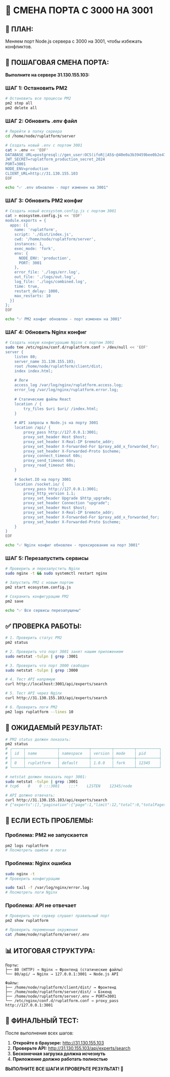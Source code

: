 # 🔄 СМЕНА ПОРТА С 3000 НА 3001

## 🎯 ПЛАН:
Меняем порт Node.js сервера с 3000 на 3001, чтобы избежать конфликтов.

## 🔧 ПОШАГОВАЯ СМЕНА ПОРТА:

**Выполните на сервере 31.130.155.103:**

### ШАГ 1: Остановить PM2
```bash
# Остановить все процессы PM2
pm2 stop all
pm2 delete all
```

### ШАГ 2: Обновить .env файл
```bash
# Перейти в папку сервера
cd /home/node/ruplatform/server

# Создать новый .env с портом 3001
cat > .env << 'EOF'
DATABASE_URL=postgresql://gen_user:OCS(ifoR||A5$~@40e0a3b39459bee0b2e47359.twc1.net:5432/default_db
JWT_SECRET=ruplatform_production_secret_2024
PORT=3001
NODE_ENV=production
CLIENT_URL=http://31.130.155.103
EOF

echo "✅ .env обновлен - порт изменен на 3001"
```

### ШАГ 3: Обновить PM2 конфиг
```bash
# Создать новый ecosystem.config.js с портом 3001
cat > ecosystem.config.js << 'EOF'
module.exports = {
  apps: [{
    name: 'ruplatform',
    script: './dist/index.js',
    cwd: '/home/node/ruplatform/server',
    instances: 1,
    exec_mode: 'fork',
    env: {
      NODE_ENV: 'production',
      PORT: 3001
    },
    error_file: './logs/err.log',
    out_file: './logs/out.log',
    log_file: './logs/combined.log',
    time: true,
    restart_delay: 1000,
    max_restarts: 10
  }]
};
EOF

echo "✅ PM2 конфиг обновлен - порт изменен на 3001"
```

### ШАГ 4: Обновить Nginx конфиг
```bash
# Создать новую конфигурацию Nginx с портом 3001
sudo tee /etc/nginx/conf.d/ruplatform.conf > /dev/null << 'EOF'
server {
    listen 80;
    server_name 31.130.155.103;
    root /home/node/ruplatform/client/dist;
    index index.html;
    
    # Логи
    access_log /var/log/nginx/ruplatform.access.log;
    error_log /var/log/nginx/ruplatform.error.log;
    
    # Статические файлы React
    location / {
        try_files $uri $uri/ /index.html;
    }
    
    # API запросы к Node.js на порту 3001
    location /api/ {
        proxy_pass http://127.0.0.1:3001;
        proxy_set_header Host $host;
        proxy_set_header X-Real-IP $remote_addr;
        proxy_set_header X-Forwarded-For $proxy_add_x_forwarded_for;
        proxy_set_header X-Forwarded-Proto $scheme;
        proxy_connect_timeout 60s;
        proxy_send_timeout 60s;
        proxy_read_timeout 60s;
    }
    
    # Socket.IO на порту 3001
    location /socket.io/ {
        proxy_pass http://127.0.0.1:3001;
        proxy_http_version 1.1;
        proxy_set_header Upgrade $http_upgrade;
        proxy_set_header Connection "upgrade";
        proxy_set_header Host $host;
        proxy_set_header X-Real-IP $remote_addr;
        proxy_set_header X-Forwarded-For $proxy_add_x_forwarded_for;
        proxy_set_header X-Forwarded-Proto $scheme;
    }
}
EOF

echo "✅ Nginx конфиг обновлен - проксирование на порт 3001"
```

### ШАГ 5: Перезапустить сервисы
```bash
# Проверить и перезапустить Nginx
sudo nginx -t && sudo systemctl restart nginx

# Запустить PM2 с новым портом
pm2 start ecosystem.config.js

# Сохранить конфигурацию PM2
pm2 save

echo "✅ Все сервисы перезапущены"
```

## ✅ ПРОВЕРКА РАБОТЫ:

```bash
# 1. Проверить статус PM2
pm2 status

# 2. Проверить что порт 3001 занят нашим приложением
sudo netstat -tulpn | grep :3001

# 3. Проверить что порт 3000 свободен
sudo netstat -tulpn | grep :3000

# 4. Тест API напрямую
curl http://localhost:3001/api/experts/search

# 5. Тест API через Nginx
curl http://31.130.155.103/api/experts/search

# 6. Проверить логи PM2
pm2 logs ruplatform --lines 10
```

## 🎉 ОЖИДАЕМЫЙ РЕЗУЛЬТАТ:

```bash
# PM2 status должен показать:
pm2 status
# ┌─────┬──────────────┬─────────────┬─────────┬─────────┬──────────┐
# │ id  │ name         │ namespace   │ version │ mode    │ pid      │
# ├─────┼──────────────┼─────────────┼─────────┼─────────┼──────────┤
# │ 0   │ ruplatform   │ default     │ 1.0.0   │ fork    │ 12345    │
# └─────┴──────────────┴─────────────┴─────────┴─────────┴──────────┘

# netstat должен показать порт 3001:
sudo netstat -tulpn | grep :3001
# tcp6    0    0 :::3001    :::*    LISTEN    12345/node

# API должно отвечать:
curl http://31.130.155.103/api/experts/search
# {"experts":[],"pagination":{"page":1,"limit":12,"total":0,"totalPages":0}}
```

## 🚨 ЕСЛИ ЕСТЬ ПРОБЛЕМЫ:

### Проблема: PM2 не запускается
```bash
pm2 logs ruplatform
# Посмотреть ошибки в логах
```

### Проблема: Nginx ошибка
```bash
sudo nginx -t
# Проверить конфигурацию

sudo tail -f /var/log/nginx/error.log
# Посмотреть логи Nginx
```

### Проблема: API не отвечает
```bash
# Проверить что сервер слушает правильный порт
pm2 show ruplatform

# Проверить переменные окружения
cat /home/node/ruplatform/server/.env
```

## 📊 ИТОГОВАЯ СТРУКТУРА:

```
Порты:
├── 80 (HTTP) → Nginx → Фронтенд (статические файлы)
└── 80/api/ → Nginx → 127.0.0.1:3001 → Node.js API

Файлы:
├── /home/node/ruplatform/client/dist/ → Фронтенд
├── /home/node/ruplatform/server/dist/ → Бэкенд
├── /home/node/ruplatform/server/.env → PORT=3001
└── /etc/nginx/conf.d/ruplatform.conf → proxy_pass http://127.0.0.1:3001
```

## 🎯 ФИНАЛЬНЫЙ ТЕСТ:

После выполнения всех шагов:

1. **Откройте в браузере:** http://31.130.155.103
2. **Проверьте API:** http://31.130.155.103/api/experts/search
3. **Бесконечная загрузка должна исчезнуть**
4. **Приложение должно работать полностью**

**ВЫПОЛНИТЕ ВСЕ ШАГИ И ПРОВЕРЬТЕ РЕЗУЛЬТАТ! 🚀**
